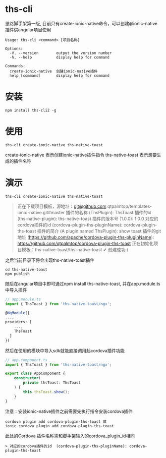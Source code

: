 # ths-cli
思路脚手架第一版, 目前只有create-ionic-native命令，可以创建@ionic-native插件供angular项目使用
```ths-cli
Usage: ths-cli <command> [项目名称]

Options:
  -V, --version        output the version number
  -h, --help           display help for command

Commands:
  create-ionic-native  创建ionic-native插件
  help [command]       display help for command
  ```
# 安装
```linux
npm install ths-cli2 -g
```
# 使用
```linux
ths-cli create-ionic-native ths-native-toast
```
create-ionic-native 表示创建ionic-native插件指令
ths-native-toast 表示想要生成的插件名称

# 演示
```linux
ths-cli create-ionic-native ths-native-toast
```
> 正在下载项目模板，源地址：git@github.com:qtpalmtop/templates-ionic-native.git#master
> 插件的名称 (ThsPlugin): ThsToast
> 插件的id (ths-native-plugin): ths-native-toast
> 插件的版本号 (1.0.0): 1.0.0 
> 对应的cordova插件的id  (cordova-plugin-ths-pluginName): cordova-plugin-ths-toast
> 插件的简介 (A plugin named ThsPlugin): show toast
> 插件的git地址 (https://github.com/apache/cordova-plugin-ths-pluginName): https://github.com/qtpalmtop/cordova-plugin-ths-toast
正在初始化项目模板：ths-native-toast/ths-native-toast
✔ 创建成功:)

之后当前目录下将会出现ths-native-toast插件
```linux
cd ths-native-toast
npm publish
```
随后在angular项目中即可通过npm install ths-native-toast, 并在app.module.ts中导入插件
``` typescript
// app.mocule.ts 
import { ThsToast } from 'ths-native-toast/ngx';

@NgModule({
...,
providers: [
    ...,
    ThsToast
  ]
})
```
然后在使用的模块中导入sdk就能直接调用起cordova插件功能

``` typescript
// app.component.ts
import { ThsToast } from 'ths-native-toast/ngx';

export class AppComponent {
    constructor(
        private thsToast: ThsToast
    ) {
        this.thsToast.show();
    }
}
```

注意：安装ionic-native插件之前需要先执行指令安装cordova插件
```linux
cordova plugin add cordova-plugin-ths-toast 或
ionic cordova plugin add cordova-plugin-ths-toast
```
此处的Cordova 插件名称需和脚手架输入的cordova_plugin_id相同
```
> 对应的cordova插件的id  (cordova-plugin-ths-pluginName): cordova-plugin-ths-toast
```
